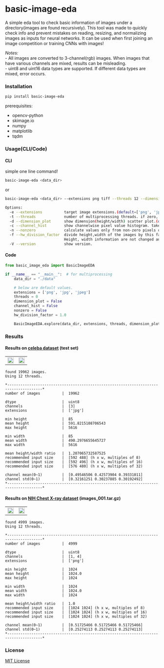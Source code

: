 # basic-image-eda

A simple eda tool to check basic information of images under a directory(images are found recursively). This tool was made to quickly check info and prevent mistakes on reading, resizing, and normalizing images as inputs for neural networks. It can be used when first joining an image competition or training CNNs with images!

*Notes:*  
\- All images are converted to 3-channel(rgb) images. When images that have various channels are mixed, results can be misleading.  
\- uint8 and uint16 data types are supported. If different data types are mixed, error occurs.

### Installation
```bash
pip install basic-image-eda
```
prerequisites:
- opencv-python
- skimage.io
- numpy
- matplotlib
- tqdm

### Usage(CLI/Code)
#### CLI
simple one line command!
```bash
basic-image-eda <data_dir>
```
or
```bash
basic-image-eda <data_dir> --extensions png tiff --threads 12 --dimension_plot --channel_hist --nonzero --hw_division_factor 2.0

Options:
  -e --extensions          target image extensions.(default=['png', 'jpg', 'jpeg'])
  -t --threads             number of multiprocessing threads. if zero, automatically counted.(default=0)
  -d --dimension_plot      show dimension(height/width) scatter plot.(default=False)
  -c --channel_hist        show channelwise pixel value histogram. takes longer time.(default=False)
  -n --nonzero             calculate values only from non-zero pixels of the images.(default=False)
  -f --hw_division_factor  divide height,width of the images by this factor to make pixel value calculation faster.
                           Height, width information are not changed and will be printed correctly.(default=1.0)
  -V --version             show version.
```

#### Code
```python
from basic_image_eda import BasicImageEDA

if __name__ == "__main__":  # for multiprocessing
    data_dir = "./data"

    # below are default values. 
    extensions = ['png', 'jpg', 'jpeg']
    threads = 0
    dimension_plot = False
    channel_hist = False
    nonzero = False
    hw_division_factor = 1.0

    BasicImageEDA.explore(data_dir, extensions, threads, dimension_plot, channel_hist, nonzero, hw_division_factor)
```

### Results
#### Results on [celeba dataset](http://mmlab.ie.cuhk.edu.hk/projects/CelebA.html) (test set)

<table border="0">
<tr>
    <td>
    <img src="https://user-images.githubusercontent.com/32871371/74670364-6103eb80-51ec-11ea-9196-94e042820d0c.png" width="100%">
    </td>
    <td>
    <img src="https://user-images.githubusercontent.com/32871371/74670511-ae805880-51ec-11ea-802b-63d0b699fa52.png", width="100%">
    </td>
</tr>
</table>

```
found 19962 images.
Using 12 threads.

*--------------------------------------------------------------------------------------*
number of images          |  19962

dtype                     |  uint8
channels                  |  [3]
extensions                |  ['jpg']

min height                |  85
mean height               |  591.8215108706543
max height                |  5616

min width                 |  85
mean width                |  490.2976655645727
max width                 |  5616

mean height/width ratio   |  1.207065732587525
recommended input size    |  [592 488] (h x w, multiples of 8)
recommended input size    |  [592 496] (h x w, multiples of 16)
recommended input size    |  [576 480] (h x w, multiples of 32)

channel mean(0~1)         |  [0.49546506 0.42573904 0.39331011]
channel std(0~1)          |  [0.32161251 0.30237885 0.30192492]
*--------------------------------------------------------------------------------------*
```

#### Results on [NIH Chest X-ray dataset](https://cloud.google.com/healthcare/docs/resources/public-datasets/nih-chest?hl=ko) (images_001.tar.gz)

<table border="0">
<tr>
    <td>
    <img src="https://user-images.githubusercontent.com/32871371/74670529-b93aed80-51ec-11ea-8aff-f1e2bcbcf622.png" width="100%">
    </td>
    <td>
    <img src="https://user-images.githubusercontent.com/32871371/74670548-c3f58280-51ec-11ea-8fff-4a7006053415.png", width="100%">
    </td>
</tr>
</table>

```
found 4999 images.
Using 12 threads.

*--------------------------------------------------------------------------------------*
number of images          |  4999

dtype                     |  uint8
channels                  |  [1, 4]
extensions                |  ['png']

min height                |  1024
mean height               |  1024.0
max height                |  1024

min width                 |  1024
mean width                |  1024.0
max width                 |  1024

mean height/width ratio   |  1.0
recommended input size    |  [1024 1024] (h x w, multiples of 8)
recommended input size    |  [1024 1024] (h x w, multiples of 16)
recommended input size    |  [1024 1024] (h x w, multiples of 32)

channel mean(0~1)         |  [0.51725466 0.51725466 0.51725466]
channel std(0~1)          |  [0.25274113 0.25274113 0.25274113]
*--------------------------------------------------------------------------------------*
```

### License
[MIT License](https://github.com/Soongja/basic-image-eda/blob/master/LICENSE)
